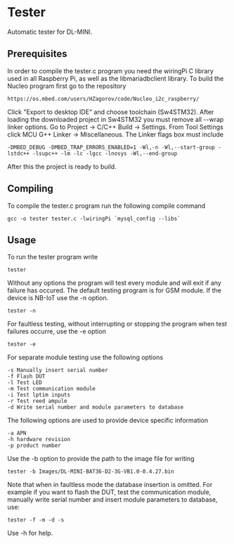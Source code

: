 # Tester
Automatic tester for DL-MINI.

## Prerequisites
In order to compile the tester.c program you need the wiringPi C library used in all Raspberry Pi,
as well as the libmariadbclient library.
To build the Nucleo program first go to the repository
```
https://os.mbed.com/users/HZagorov/code/Nucleo_i2c_raspberry/
```

Click "Export to desktop IDE" and choose toolchain (Sw4STM32). After loading the downloaded project in Sw4STM32 you must remove all --wrap linker options. Go to Project -> C/C++ Build -> Settings. From Tool Settings click MCU G++ Linker -> Miscellaneous. The Linker flags box must include
```
-DMBED_DEBUG -DMBED_TRAP_ERRORS_ENABLED=1 -Wl,-n -Wl,--start-group -lstdc++ -lsupc++ -lm -lc -lgcc -lnosys -Wl,--end-group
```

After this the project is ready to build.
## Compiling
To compile the tester.c program run the following compile command
```
gcc -o tester tester.c -lwiringPi `mysql_config --libs`
```
## Usage
To run the tester program write
```
tester 
```
Without any options the program will test every module and will exit if any failure has occured.
The default testing program is for GSM module. If the device is NB-IoT use the -n option.
```
tester -n
```

For faultless testing, without interrupting or stopping the program when test failures occurre, use the -e option
```
tester -e
```

For separate module testing use the following options
```
-s Manually insert serial number
-f Flash DUT
-l Test LED
-m Test communication module
-i Test lptim inputs
-r Test reed ampule
-d Write serial number and module parameters to database
```

The following options are used to provide device specific information
```
-a APN
-h hardware revision
-p product number 
```

Use the -b option to provide the path to the image file for writing 
```
tester -b Images/DL-MINI-BAT36-D2-3G-VB1.0-0.4.27.bin
```

Note that when in faultless mode the database insertion is omitted.
For example if you want to flash the DUT, test the communication module, manually write serial number and insert module parameters to database, use:
```
tester -f -m -d -s 
```
Use -h for help.
